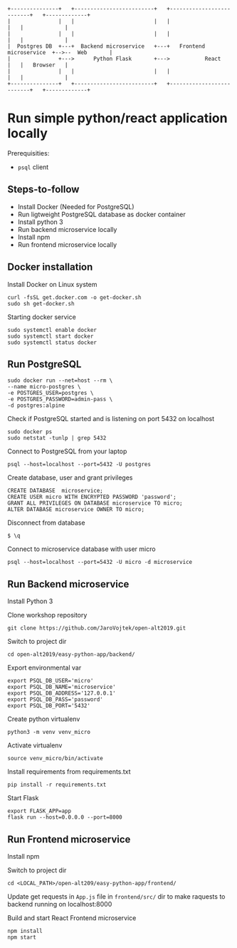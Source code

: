 
```
+---------------+   +-------------------------+   +--------------------------+   +-------------+
|               |   |                         |   |                          |   |             |
|               |   |                         |   |                          |   |             |
|  Postgres DB  +---+  Backend microservice   +---+   Frontend microservice  +-->--  Web       |
|               +--->      Python Flask       +--->           React          |   |   Browser   |
|               |   |                         |   |                          |   |             |
+---------------+   +-------------------------+   +--------------------------+   +-------------+
```
# Run simple python/react application locally

Prerequisities:
* `psql` client    

## Steps-to-follow
* Install Docker (Needed for PostgreSQL)
* Run ligtweight PostgreSQL database as docker container
* Install python 3
* Run backend microservice locally
* Install npm
* Run frontend microservice locally 

## Docker installation

Install Docker on Linux system
```
curl -fsSL get.docker.com -o get-docker.sh
sudo sh get-docker.sh
```
Starting docker service
```
sudo systemctl enable docker
sudo systemctl start docker
sudo systemctl status docker
```

## Run PostgreSQL 

```
sudo docker run --net=host --rm \
--name micro-postgres \
-e POSTGRES_USER=postgres \
-e POSTGRES_PASSWORD=admin-pass \
-d postgres:alpine
```
Check if PostgreSQL started and is listening on port 5432 on localhost
```
sudo docker ps
sudo netstat -tunlp | grep 5432
```
Connect to PostgreSQL from your laptop
```
psql --host=localhost --port=5432 -U postgres
```
Create database, user and grant privileges
```
CREATE DATABASE  microservice;
CREATE USER micro WITH ENCRYPTED PASSWORD 'password'; 
GRANT ALL PRIVILEGES ON DATABASE microservice TO micro;
ALTER DATABASE microservice OWNER TO micro;
```
Disconnect from database
```
$ \q
```
Connect to microservice database with user micro
```
psql --host=localhost --port=5432 -U micro -d microservice
```

## Run Backend microservice

Install Python 3

Clone workshop repository
```
git clone https://github.com/JaroVojtek/open-alt2019.git
```

Switch to project dir
```
cd open-alt2019/easy-python-app/backend/
```
Export environmental var
```
export PSQL_DB_USER='micro'
export PSQL_DB_NAME='microservice'
export PSQL_DB_ADDRESS='127.0.0.1'
export PSQL_DB_PASS='password'
export PSQL_DB_PORT='5432'
```
Create python virtualenv
```
python3 -m venv venv_micro
```

Activate virtualenv 
```
source venv_micro/bin/activate
```

Install requirements from requirements.txt
```
pip install -r requirements.txt
```

Start Flask 
```
export FLASK_APP=app
flask run --host=0.0.0.0 --port=8000
```

## Run Frontend microservice

Install npm

Switch to project dir
```
cd <LOCAL_PATH>/open-alt209/easy-python-app/frontend/
```
Update get requests in `App.js` file in `frontend/src/` dir to make raquests to backend running on localhost:8000

Build and start React Frontend microservice
```
npm install
npm start
```




